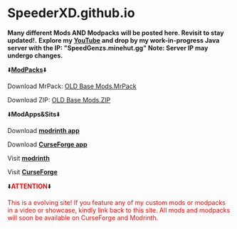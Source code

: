 # SpeederXD.github.io
__Many different Mods AND Modpacks will be posted here. Revisit to stay updated!.__
__Explore my [YouTube](https://m.youtube.com/@speederxd7039) and drop by my work-in-progress Java server with the IP: "SpeedGenzs.minehut.gg" Note: Server IP may undergo changes.__

⬇️[**ModPacks**](https://moddermore.net/lists)⬇️                                                                          

Download MrPack: [OLD Base Mods.MrPack](https://www.mediafire.com/file/jeb49fbs1hp29pd/My_Base_Mods_1.0.0.mrpack/file)

Download ZIP: [OLD Base Mods.ZIP](https://www.medafire.com/file/jbhy58e72xsnbx2/My_Base_Mods-1.0.0.zip/file)

⬇️**ModApps&Sits**⬇️

Download [__modrinth app__](https://modrinth.com/app)

Download [__CurseForge app__](https://www.curseforge.com/download/app)

Visit [__modrinth__](https://modrinth.com)

Visit [__CurseForge__](https://www.curseforge.com)

⬇️<span style="color:red; font-weight:bold;">ATTENTION</span>⬇️

<span style="color:red">This is a evolving site! If you feature any of my custom mods or modpacks in a video or showcase, kindly link back to this site. All mods and modpacks will soon be available on CurseForge and Modrinth.
